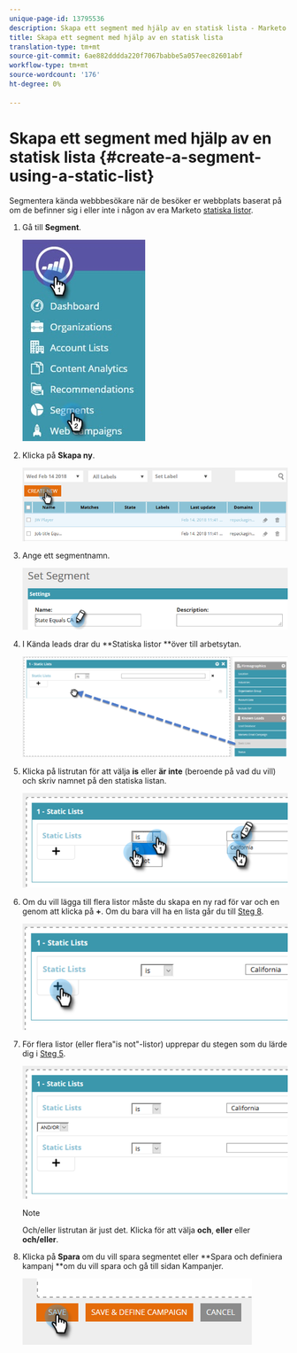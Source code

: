 ```yaml
---
unique-page-id: 13795536
description: Skapa ett segment med hjälp av en statisk lista - Marketo Docs - Produktdokumentation
title: Skapa ett segment med hjälp av en statisk lista
translation-type: tm+mt
source-git-commit: 6ae882dddda220f7067babbe5a057eec82601abf
workflow-type: tm+mt
source-wordcount: '176'
ht-degree: 0%

---
```



# Skapa ett segment med hjälp av en statisk lista {#create-a-segment-using-a-static-list}

Segmentera kända webbbesökare när de besöker er webbplats baserat på om de befinner sig i eller inte i någon av era Marketo [statiska listor](https://docs.marketo.com/display/DOCS/Understanding+Static+Lists).

1. Gå till **Segment**.

   ![](assets/1.jpg)

1. Klicka på **Skapa ny**.

   ![](assets/two.png)

1. Ange ett segmentnamn.

   ![](assets/three.png)

1. I Kända leads drar du **Statiska listor **över till arbetsytan.

   ![](assets/four-2.png)

1. Klicka på listrutan för att välja **is** eller **är inte** (beroende på vad du vill) och skriv namnet på den statiska listan.

   ![](assets/five-2.png)

1. Om du vill lägga till flera listor måste du skapa en ny rad för var och en genom att klicka på **+**. Om du bara vill ha en lista går du till [Steg 8](#eight).

   ![](assets/six-1.png)

1. För flera listor (eller flera&quot;is not&quot;-listor) upprepar du stegen som du lärde dig i [Steg 5](#five).

   ![](assets/seven-2.png)

   >[!NOTE]
   >
   >Och/eller listrutan är just det. Klicka för att välja **och**, **eller** eller **och/eller**.

1. Klicka på **Spara** om du vill spara segmentet eller **Spara och definiera kampanj **om du vill spara och gå till sidan Kampanjer.

   ![](assets/eight-1.png)

